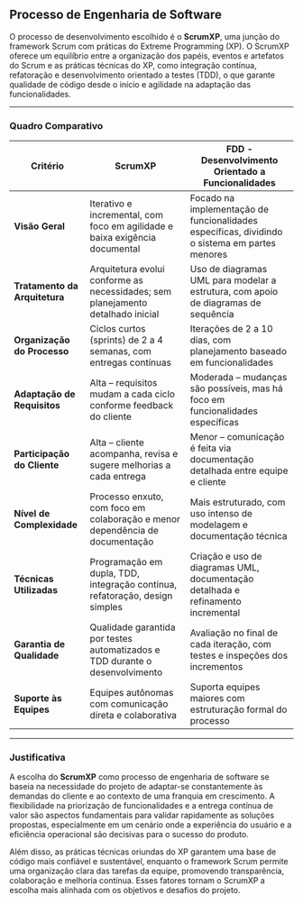 ## Processo de Engenharia de Software

O processo de desenvolvimento escolhido é o **ScrumXP**, uma junção do framework Scrum com práticas do Extreme Programming (XP). O ScrumXP oferece um equilíbrio entre a organização dos papéis, eventos e artefatos do Scrum e as práticas técnicas do XP, como integração contínua, refatoração e desenvolvimento orientado a testes (TDD), o que garante qualidade de código desde o início e agilidade na adaptação das funcionalidades.

---

### Quadro Comparativo

| **Critério** | **ScrumXP** | **FDD - Desenvolvimento Orientado a Funcionalidades** |
|--------------|-------------|--------------------------------------------------------|
| **Visão Geral** | Iterativo e incremental, com foco em agilidade e baixa exigência documental | Focado na implementação de funcionalidades específicas, dividindo o sistema em partes menores |
| **Tratamento da Arquitetura** | Arquitetura evolui conforme as necessidades; sem planejamento detalhado inicial | Uso de diagramas UML para modelar a estrutura, com apoio de diagramas de sequência |
| **Organização do Processo** | Ciclos curtos (sprints) de 2 a 4 semanas, com entregas contínuas | Iterações de 2 a 10 dias, com planejamento baseado em funcionalidades |
| **Adaptação de Requisitos** | Alta – requisitos mudam a cada ciclo conforme feedback do cliente | Moderada – mudanças são possíveis, mas há foco em funcionalidades específicas |
| **Participação do Cliente** | Alta – cliente acompanha, revisa e sugere melhorias a cada entrega | Menor – comunicação é feita via documentação detalhada entre equipe e cliente |
| **Nível de Complexidade** | Processo enxuto, com foco em colaboração e menor dependência de documentação | Mais estruturado, com uso intenso de modelagem e documentação técnica |
| **Técnicas Utilizadas** | Programação em dupla, TDD, integração contínua, refatoração, design simples | Criação e uso de diagramas UML, documentação detalhada e refinamento incremental |
| **Garantia de Qualidade** | Qualidade garantida por testes automatizados e TDD durante o desenvolvimento | Avaliação no final de cada iteração, com testes e inspeções dos incrementos |
| **Suporte às Equipes** | Equipes autônomas com comunicação direta e colaborativa | Suporta equipes maiores com estruturação formal do processo |

---

### Justificativa

A escolha do **ScrumXP** como processo de engenharia de software se baseia na necessidade do projeto de adaptar-se constantemente às demandas do cliente e ao contexto de uma franquia em crescimento. A flexibilidade na priorização de funcionalidades e a entrega contínua de valor são aspectos fundamentais para validar rapidamente as soluções propostas, especialmente em um cenário onde a experiência do usuário e a eficiência operacional são decisivas para o sucesso do produto.

Além disso, as práticas técnicas oriundas do XP garantem uma base de código mais confiável e sustentável, enquanto o framework Scrum permite uma organização clara das tarefas da equipe, promovendo transparência, colaboração e melhoria contínua. Esses fatores tornam o ScrumXP a escolha mais alinhada com os objetivos e desafios do projeto.
